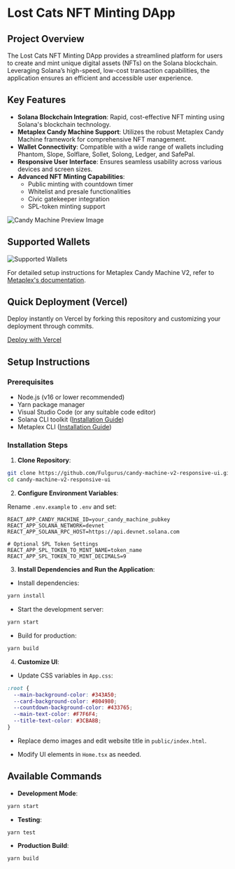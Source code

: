 # Lost Cats NFT Minting DApp

## Project Overview

The Lost Cats NFT Minting DApp provides a streamlined platform for users to create and mint unique digital assets (NFTs) on the Solana blockchain. Leveraging Solana’s high-speed, low-cost transaction capabilities, the application ensures an efficient and accessible user experience.

## Key Features

- **Solana Blockchain Integration**: Rapid, cost-effective NFT minting using Solana's blockchain technology.
- **Metaplex Candy Machine Support**: Utilizes the robust Metaplex Candy Machine framework for comprehensive NFT management.
- **Wallet Connectivity**: Compatible with a wide range of wallets including Phantom, Slope, Solflare, Sollet, Solong, Ledger, and SafePal.
- **Responsive User Interface**: Ensures seamless usability across various devices and screen sizes.
- **Advanced NFT Minting Capabilities**:
  - Public minting with countdown timer
  - Whitelist and presale functionalities
  - Civic gatekeeper integration
  - SPL-token minting support

![Candy Machine Preview Image](https://i.ibb.co/h7L0M3G/repo-bg.png)

## Supported Wallets

![Supported Wallets](https://i.ibb.co/DC6Wt66/wallets.png)

For detailed setup instructions for Metaplex Candy Machine V2, refer to [Metaplex's documentation](https://docs.metaplex.com/candy-machine-v2/Introduction).

## Quick Deployment (Vercel)

Deploy instantly on Vercel by forking this repository and customizing your deployment through commits.

[Deploy with Vercel](https://vercel.com/new/clone?repository-url=https%3A%2F%2Fgithub.com%2FFulgurus%2Fcandy-machine-v2-responsive-ui&env=REACT_APP_CANDY_MACHINE_ID,REACT_APP_SOLANA_NETWORK,REACT_APP_SOLANA_RPC_HOST&envDescription=Populate%20REACT_APP_CANDY_MACHINE_ID%20with%20your%20candy%20machine%20public%20key%2C%20REACT_APP_SOLANA_NETWORK%20with%20the%20solana%20network%20(devnet%2Fmainnet-beta)%20and%20REACT_APP_SOLANA_RPC_HOST%20with%20the%20RPC%20URL%20(example%20for%20devnet%20%3A%20https%3A%2F%2Fapi.devnet.solana.com)&envLink=https%3A%2F%2Fdocs.solana.com%2Fcluster%2Frpc-endpoints%23mainnet-beta&demo-title=My%20Demo%20Mint%20Page&demo-description=A%20one-click%20generated%20solana%20minting%20responsive%20website.&demo-url=https%3A%2F%2Fwww.mintgatsbyclub.net%2F&demo-image=https%3A%2F%2Fi.imgur.com%2FWWSvkBO.png)

## Setup Instructions

### Prerequisites

- Node.js (v16 or lower recommended)
- Yarn package manager
- Visual Studio Code (or any suitable code editor)
- Solana CLI toolkit ([Installation Guide](https://docs.solana.com/cli/install-solana-cli-tools))
- Metaplex CLI ([Installation Guide](https://hackmd.io/@levicook/HJcDneEWF))

### Installation Steps

1. **Clone Repository**:

```bash
git clone https://github.com/Fulgurus/candy-machine-v2-responsive-ui.git
cd candy-machine-v2-responsive-ui
```

2. **Configure Environment Variables**:

Rename `.env.example` to `.env` and set:

```
REACT_APP_CANDY_MACHINE_ID=your_candy_machine_pubkey
REACT_APP_SOLANA_NETWORK=devnet
REACT_APP_SOLANA_RPC_HOST=https://api.devnet.solana.com

# Optional SPL Token Settings
REACT_APP_SPL_TOKEN_TO_MINT_NAME=token_name
REACT_APP_SPL_TOKEN_TO_MINT_DECIMALS=9
```

3. **Install Dependencies and Run the Application**:

- Install dependencies:

```bash
yarn install
```

- Start the development server:

```bash
yarn start
```

- Build for production:

```bash
yarn build
```

4. **Customize UI**:

- Update CSS variables in `App.css`:

```css
:root {
  --main-background-color: #343A50;
  --card-background-color: #804980;
  --countdown-background-color: #433765;
  --main-text-color: #F7F6F4;
  --title-text-color: #3CBA8B;
}
```

- Replace demo images and edit website title in `public/index.html`.

- Modify UI elements in `Home.tsx` as needed.

## Available Commands

- **Development Mode**:

```bash
yarn start
```

- **Testing**:

```bash
yarn test
```

- **Production Build**:

```bash
yarn build
```
